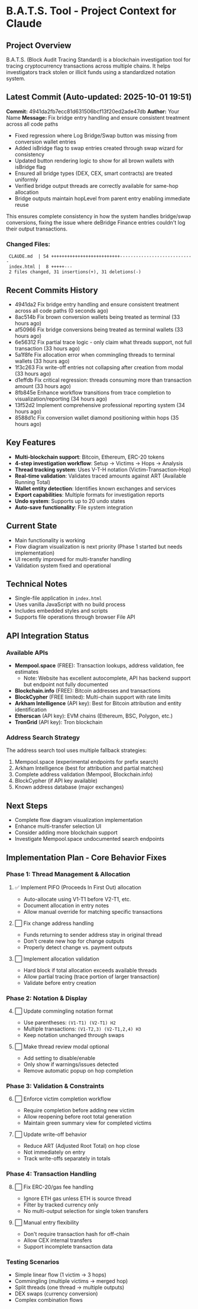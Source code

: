 # B.A.T.S. Tool - Project Context for Claude

## Project Overview
B.A.T.S. (Block Audit Tracing Standard) is a blockchain investigation tool for tracing cryptocurrency transactions across multiple chains. It helps investigators track stolen or illicit funds using a standardized notation system.

## Latest Commit (Auto-updated: 2025-10-01 19:51)

**Commit:** 4941da2fb7ecc81d631506bcf13f20ed2ade47db
**Author:** Your Name
**Message:** Fix bridge entry handling and ensure consistent treatment across all code paths

- Fixed regression where Log Bridge/Swap button was missing from conversion wallet entries
- Added isBridge flag to swap entries created through swap wizard for consistency
- Updated button rendering logic to show for all brown wallets with isBridge flag
- Ensured all bridge types (DEX, CEX, smart contracts) are treated uniformly
- Verified bridge output threads are correctly available for same-hop allocation
- Bridge outputs maintain hopLevel from parent entry enabling immediate reuse

This ensures complete consistency in how the system handles bridge/swap conversions,
fixing the issue where deBridge Finance entries couldn't log their output transactions.

### Changed Files:
```
 CLAUDE.md  | 54 ++++++++++++++++++++++++++----------------------------
 index.html |  8 +++++---
 2 files changed, 31 insertions(+), 31 deletions(-)
```

## Recent Commits History

- 4941da2 Fix bridge entry handling and ensure consistent treatment across all code paths (0 seconds ago)
- 8ac514b Fix brown conversion wallets being treated as terminal (33 hours ago)
- af50966 Fix bridge conversions being treated as terminal wallets (33 hours ago)
- 6e56312 Fix partial trace logic - only claim what threads support, not full transaction (33 hours ago)
- 5a1f8fe Fix allocation error when commingling threads to terminal wallets (33 hours ago)
- 1f3c263 Fix write-off entries not collapsing after creation from modal (33 hours ago)
- d1effdb Fix critical regression: threads consuming more than transaction amount (33 hours ago)
- 8fb845e Enhance workflow transitions from trace completion to visualization/reporting (34 hours ago)
- 13f52d2 Implement comprehensive professional reporting system (34 hours ago)
- 8588d1c Fix conversion wallet diamond positioning within hops (35 hours ago)

## Key Features
- **Multi-blockchain support**: Bitcoin, Ethereum, ERC-20 tokens
- **4-step investigation workflow**: Setup → Victims → Hops → Analysis
- **Thread tracking system**: Uses V-T-H notation (Victim-Transaction-Hop)
- **Real-time validation**: Validates traced amounts against ART (Available Running Total)
- **Wallet entity detection**: Identifies known exchanges and services
- **Export capabilities**: Multiple formats for investigation reports
- **Undo system**: Supports up to 20 undo states
- **Auto-save functionality**: File system integration

## Current State
- Main functionality is working
- Flow diagram visualization is next priority (Phase 1 started but needs implementation)
- UI recently improved for multi-transfer handling
- Validation system fixed and operational

## Technical Notes
- Single-file application in `index.html`
- Uses vanilla JavaScript with no build process
- Includes embedded styles and scripts
- Supports file operations through browser File API

## API Integration Status

### Available APIs
- **Mempool.space** (FREE): Transaction lookups, address validation, fee estimates
  - Note: Website has excellent autocomplete, API has backend support but endpoint not fully documented
- **Blockchain.info** (FREE): Bitcoin addresses and transactions
- **BlockCypher** (FREE limited): Multi-chain support with rate limits
- **Arkham Intelligence** (API key): Best for Bitcoin attribution and entity identification
- **Etherscan** (API key): EVM chains (Ethereum, BSC, Polygon, etc.)
- **TronGrid** (API key): Tron blockchain

### Address Search Strategy
The address search tool uses multiple fallback strategies:
1. Mempool.space (experimental endpoints for prefix search)
2. Arkham Intelligence (best for attribution and partial matches)
3. Complete address validation (Mempool, Blockchain.info)
4. BlockCypher (if API key available)
5. Known address database (major exchanges)

## Next Steps
- Complete flow diagram visualization implementation
- Enhance multi-transfer selection UI
- Consider adding more blockchain support
- Investigate Mempool.space undocumented search endpoints

## Implementation Plan - Core Behavior Fixes

### Phase 1: Thread Management & Allocation
1. ✅ Implement PIFO (Proceeds In First Out) allocation
   - Auto-allocate using V1-T1 before V2-T1, etc.
   - Document allocation in entry notes
   - Allow manual override for matching specific transactions

2. ⬜ Fix change address handling
   - Funds returning to sender address stay in original thread
   - Don't create new hop for change outputs
   - Properly detect change vs. payment outputs

3. ⬜ Implement allocation validation
   - Hard block if total allocation exceeds available threads
   - Allow partial tracing (trace portion of larger transaction)
   - Validate before entry creation

### Phase 2: Notation & Display
4. ⬜ Update commingling notation format
   - Use parentheses: `(V1-T1) (V2-T1) H2`
   - Multiple transactions: `(V1-T2,3) (V2-T1,2,4) H3`
   - Keep notation unchanged through swaps

5. ⬜ Make thread review modal optional
   - Add setting to disable/enable
   - Only show if warnings/issues detected
   - Remove automatic popup on hop completion

### Phase 3: Validation & Constraints
6. ⬜ Enforce victim completion workflow
   - Require completion before adding new victim
   - Allow reopening before root total generation
   - Maintain green summary view for completed victims

7. ⬜ Update write-off behavior
   - Reduce ART (Adjusted Root Total) on hop close
   - Not immediately on entry
   - Track write-offs separately in totals

### Phase 4: Transaction Handling
8. ⬜ Fix ERC-20/gas fee handling
   - Ignore ETH gas unless ETH is source thread
   - Filter by tracked currency only
   - No multi-output selection for single token transfers

9. ⬜ Manual entry flexibility
   - Don't require transaction hash for off-chain
   - Allow CEX internal transfers
   - Support incomplete transaction data

### Testing Scenarios
- Simple linear flow (1 victim → 3 hops)
- Commingling (multiple victims → merged hop)
- Split threads (one thread → multiple outputs)
- DEX swaps (currency conversion)
- Complex combination flows
